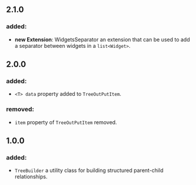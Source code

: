 ## 2.1.0

### added:

- **new Extension**: WidgetsSeparator an extension that can be used to add a separator between widgets in a `list<Widget>`.

## 2.0.0

### added:

- `<T> data` property added to `TreeOutPutItem`.

### removed:

- `item` property of `TreeOutPutItem` removed.

## 1.0.0

### added:

- `TreeBuilder` a utility class for building structured parent-child relationships.
